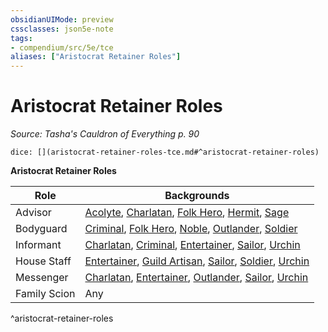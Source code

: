 ```yaml
---
obsidianUIMode: preview
cssclasses: json5e-note
tags:
- compendium/src/5e/tce
aliases: ["Aristocrat Retainer Roles"]
---
```

# Aristocrat Retainer Roles
*Source: Tasha's Cauldron of Everything p. 90* 

`dice: [](aristocrat-retainer-roles-tce.md#^aristocrat-retainer-roles)`

**Aristocrat Retainer Roles**

| Role | Backgrounds |
|------|-------------|
| Advisor | [Acolyte](2.%20GM%20Tools/5eTools%20Compendium%20&%20Rules/_compendium/backgrounds/b_acolyte.md), [Charlatan](b_charlatan.md), [Folk Hero](b_folk-hero.md), [Hermit](b_hermit.md), [Sage](b_sage.md) |
| Bodyguard | [Criminal](b_criminal.md), [Folk Hero](b_folk-hero.md), [Noble](2.%20GM%20Tools/5eTools%20Compendium%20&%20Rules/_compendium/backgrounds/b_noble.md), [Outlander](b_outlander.md), [Soldier](b_soldier.md) |
| Informant | [Charlatan](b_charlatan.md), [Criminal](b_criminal.md), [Entertainer](b_entertainer.md), [Sailor](b_sailor.md), [Urchin](b_urchin.md) |
| House Staff | [Entertainer](b_entertainer.md), [Guild Artisan](b_guild-artisan.md), [Sailor](b_sailor.md), [Soldier](b_soldier.md), [Urchin](b_urchin.md) |
| Messenger | [Charlatan](b_charlatan.md), [Entertainer](b_entertainer.md), [Outlander](b_outlander.md), [Sailor](b_sailor.md), [Urchin](b_urchin.md) |
| Family Scion | Any |
^aristocrat-retainer-roles